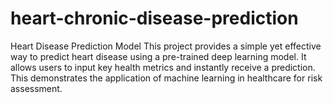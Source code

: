 # heart-chronic-disease-prediction
Heart Disease Prediction Model  This project provides a simple yet effective way to predict heart disease using a pre-trained deep learning model. It allows users to input key health metrics and instantly receive a prediction. This demonstrates the application of machine learning in healthcare for risk assessment.
